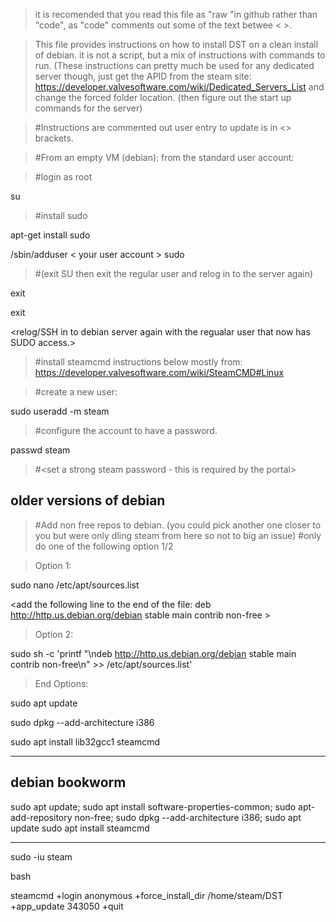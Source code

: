 > it is recomended that you read this file as "raw "in github rather than "code", as "code" comments out some of the text betwee < >. 

> This file provides instructions on how to install DST on a clean install of debian.  it is not a script, but a mix of instructions with commands to run. (These instructions can pretty much be used for any dedicated server though, just get the APID from the steam site: https://developer.valvesoftware.com/wiki/Dedicated_Servers_List and change the forced folder location. (then figure out the start up commands for the server)

> #Instructions are commented out user entry to update is in <> brackets.

> #From an empty VM (debian): from the standard user account:


> #login as root

su

<YourRootPassword>

> #install sudo

apt-get install sudo 

/sbin/adduser < your user account > sudo

> #(exit SU then exit the regular user and relog in to the server again)

exit 

exit 

<relog/SSH in to debian server again with the regualar user that now has SUDO access.>

> #install steamcmd instructions below mostly from: https://developer.valvesoftware.com/wiki/SteamCMD#Linux

> #create a new user:

sudo useradd -m steam

> #configure the account to have a password.

passwd steam

> #<set a strong steam password - this is required by the portal>

older versions of debian
-----------------------------------------------------------------------------
> #Add non free repos to debian. (you could pick another one closer to you but were only dling steam from here so not to big an issue)
> #only do one of the following option 1/2

> Option 1:

sudo nano /etc/apt/sources.list 

<add the following line to the end of the file:  deb http://http.us.debian.org/debian stable main contrib non-free >

<save and exit file>

> Option 2: 

sudo sh -c 'printf "\ndeb http://http.us.debian.org/debian stable main contrib non-free\n" >> /etc/apt/sources.list'

> End Options:

sudo apt update

sudo dpkg --add-architecture i386

sudo apt install lib32gcc1 steamcmd 

-------------------------------------------------------------------------------------
debian bookworm
--------------------------------------------------------------------------------------

sudo apt update; sudo apt install software-properties-common; sudo apt-add-repository non-free; sudo dpkg --add-architecture i386; sudo apt update
sudo apt install steamcmd

--------------------------------------------------------------------------------------

sudo -iu steam

bash

steamcmd +login anonymous +force_install_dir /home/steam/DST +app_update 343050 +quit
